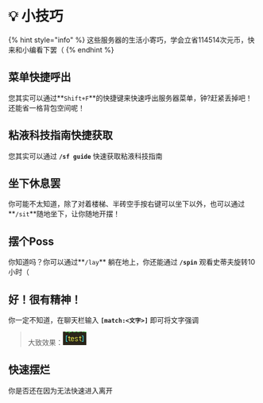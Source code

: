 # 💡 小技巧

{% hint style="info" %}
这些服务器的生活小寄巧，学会立省114514次元币，快来和小编看下罢（
{% endhint %}

## 菜单快捷呼出

您其实可以通过**`Shift+F`**的快捷键来快速呼出服务器菜单，钟?赶紧丢掉吧！还能省一格背包空间呢！

## 粘液科技指南快捷获取

您其实可以通过 **`/sf guide`** 快速获取粘液科技指南

## 坐下休息罢

你可能不太知道，除了对着楼梯、半砖空手按右键可以坐下以外，也可以通过**`/sit`**随地坐下，让你随地开摆！

## 摆个Poss

你知道吗？你可以通过**`/lay`** 躺在地上，你还能通过 **`/spin`** 观看史蒂夫旋转10小时（

## 好！很有精神！

你一定不知道，在聊天栏输入 **`[match:<文字>]`** 即可将文字强调

> 大致效果：![](<../.gitbook/assets/image (1).png>)

## 快速摆烂

你是否还在因为无法快速进入离开

